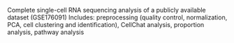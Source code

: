 Complete single-cell RNA sequencing analysis of a publicly available dataset (GSE176091)
Includes: preprocessing (quality control, normalization, PCA, cell clustering and identification), CellChat analysis, proportion analysis, pathway analysis

